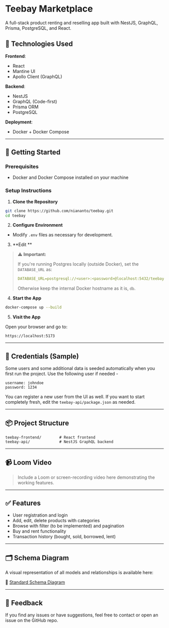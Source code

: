 # Teebay Marketplace

A full-stack product renting and reselling app built with NestJS, GraphQL, Prisma, PostgreSQL, and React.

## 🔧 Technologies Used

**Frontend**:

- React
- Mantine UI
- Apollo Client (GraphQL)

**Backend**:

- NestJS
- GraphQL (Code-first)
- Prisma ORM
- PostgreSQL

**Deployment**:

- Docker + Docker Compose

---

## 🚀 Getting Started

### Prerequisites

- Docker and Docker Compose installed on your machine

### Setup Instructions

1. **Clone the Repository**

```bash
git clone https://github.com/niananto/teebay.git
cd teebay
```

2. **Configure Environment**

- Modify `.env` files as necessary for development.

3. **Edit **

> ⚠️ **Important:**
>
> 
> If you're running Postgres locally (outside Docker), set the `DATABASE_URL` as:
>
> ```yaml
> DATABASE_URL=postgresql://<user>:<password>@localhost:5432/teebay
> ```
>
> Otherwise keep the internal Docker hostname as it is, `db`.

4. **Start the App**

```bash
docker-compose up --build
```

5. **Visit the App**

Open your browser and go to:

```
https://localhost:5173
```

---

## 🔐 Credentials (Sample)
Some users and some additional data is seeded automatically when you first run the project. Use the following user if needed -

```
username: johndoe
password: 1234
```

You can register a new user from the UI as well. If you want to start completely fresh, edit the `teebay-api/package.json` as needed.

---

## 📦 Project Structure

```
teebay-frontend/        # React frontend
teebay-api/             # NestJS GraphQL backend
```

---

## 📹 Loom Video

> Include a Loom or screen-recording video here demonstrating the working features.

---

## ✅ Features

- User registration and login
- Add, edit, delete products with categories
- Browse with filter (to be implemented) and pagination
- Buy and rent functionality
- Transaction history (bought, sold, borrowed, lent)

---

## 🗂️ Schema Diagram

A visual representation of all models and relationships is available here:

📎 [Standard Schema Diagram](DB_schema.png)

---

## 💬 Feedback

If you find any issues or have suggestions, feel free to contact or open an issue on the GitHub repo.